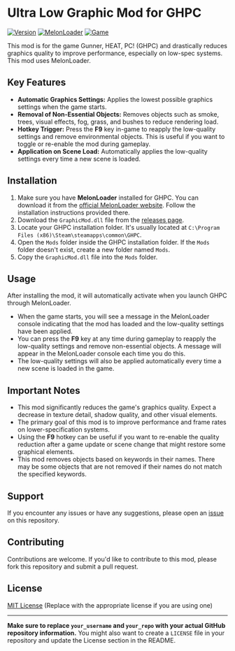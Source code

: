 # Ultra Low Graphic Mod for GHPC

[![Version](https://img.shields.io/badge/Version-1.0.2-blue.svg)](https://github.com/AESMSIX-OFFICIAL/GraphicMod/releases/tag/Release)
[![MelonLoader](https://img.shields.io/badge/Requires-MelonLoader-brightgreen.svg)](https://github.com/LavaGang/MelonLoader)
[![Game](https://img.shields.io/badge/Game-GHPC-orange.svg)](https://store.steampowered.com/app/1634520/Gunner_HEAT_PC/)

This mod is for the game Gunner, HEAT, PC! (GHPC) and drastically reduces graphics quality to improve performance, especially on low-spec systems. This mod uses MelonLoader.

## Key Features

* **Automatic Graphics Settings:** Applies the lowest possible graphics settings when the game starts.
* **Removal of Non-Essential Objects:** Removes objects such as smoke, trees, visual effects, fog, grass, and bushes to reduce rendering load.
* **Hotkey Trigger:** Press the **F9** key in-game to reapply the low-quality settings and remove environmental objects. This is useful if you want to toggle or re-enable the mod during gameplay.
* **Application on Scene Load:** Automatically applies the low-quality settings every time a new scene is loaded.

## Installation

1.  Make sure you have **MelonLoader** installed for GHPC. You can download it from the [official MelonLoader website](https://github.com/LavaGang/MelonLoader). Follow the installation instructions provided there.
2.  Download the `GraphicMod.dll` file from the [releases page](https://github.com/AESMSIX-OFFICIAL/GraphicMod/releases/tag/Release).
3.  Locate your GHPC installation folder. It's usually located at `C:\Program Files (x86)\Steam\steamapps\common\GHPC`.
4.  Open the `Mods` folder inside the GHPC installation folder. If the `Mods` folder doesn't exist, create a new folder named `Mods`.
5.  Copy the `GraphicMod.dll` file into the `Mods` folder.

## Usage

After installing the mod, it will automatically activate when you launch GHPC through MelonLoader.

* When the game starts, you will see a message in the MelonLoader console indicating that the mod has loaded and the low-quality settings have been applied.
* You can press the **F9** key at any time during gameplay to reapply the low-quality settings and remove non-essential objects. A message will appear in the MelonLoader console each time you do this.
* The low-quality settings will also be applied automatically every time a new scene is loaded in the game.

## Important Notes

* This mod significantly reduces the game's graphics quality. Expect a decrease in texture detail, shadow quality, and other visual elements.
* The primary goal of this mod is to improve performance and frame rates on lower-specification systems.
* Using the **F9** hotkey can be useful if you want to re-enable the quality reduction after a game update or scene change that might restore some graphical elements.
* This mod removes objects based on keywords in their names. There may be some objects that are not removed if their names do not match the specified keywords.

## Support

If you encounter any issues or have any suggestions, please open an [issue](https://github.com/AESMSIX-OFFICIAL/GraphicMod/issues) on this repository.

## Contributing

Contributions are welcome. If you'd like to contribute to this mod, please fork this repository and submit a pull request.

## License

[MIT License](LICENSE) (Replace with the appropriate license if you are using one)

---

**Make sure to replace `your_username` and `your_repo` with your actual GitHub repository information.** You might also want to create a `LICENSE` file in your repository and update the License section in the README.
